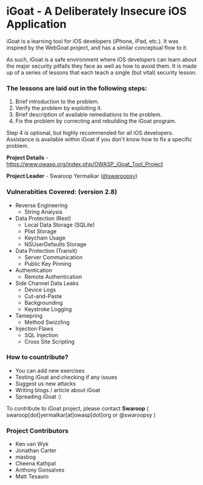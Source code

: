 # iGoat - A Deliberately Insecure iOS Application #

iGoat is a learning tool for iOS developers (iPhone, iPad, etc.). It was inspired by the WebGoat project, and has a similar conceptual flow to it.

As such, iGoat is a safe environment where iOS developers can learn about the major security pitfalls they face as well as how to avoid them. It is made up of a series of lessons that each teach a single (but vital) security lesson.

### The lessons are laid out in the following steps: ###

1. Brief introduction to the problem.
1. Verify the problem by exploiting it.
1. Brief description of available remediations to the problem.
1. Fix the problem by correcting and rebuilding the iGoat program.

Step 4 is optional, but highly recommended for all iOS developers. Assistance is available within iGoat if you don't know how to fix a specific problem.

__Project Details__ - https://www.owasp.org/index.php/OWASP_iGoat_Tool_Project

__Project Leader__ - Swaroop Yermalkar ([@swaroopsy](https://twitter.com/swaroopsy?lang=en))

### Vulnerabities Covered: (version 2.8) ###
* Reverse Engineering
  * String Analysis
* Data Protection (Rest)
  * Local Data Storage (SQLite)
  * Plist Storage
  * Keychain Usage
  * NSUserDefaults Storage
* Data Protection (Transit)
  * Server Communication
  * Public Key Pinning
* Authentication
  * Remote Authentication
* Side Channel Data Leaks
  * Device Logs
  * Cut-and-Paste
  * Backgrounding
  * Keystroke Logging
* Tamepring 
  * Method Swizzling
* Injection Flaws
  * SQL Injection
  * Cross Site Scripting

### How to countribute? ###
* You can add new exercises
* Testing iGoat and checking if any issues
* Suggest us new attacks
* Writing blogs / article about iGoat
* Spreading iGoat :)

To contribute to iGoat project, please contact __Swaroop__ ( swaroop[dot]yermalkar[at]owasp[dot]org or @swaroopsy )

### Project Contributors ###
* Ken van Wyk
* Jonathan Carter
* masbog
* Cheena Kathpal
* Anthony Gonsalves
* Matt Tesauro
